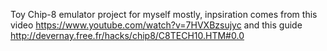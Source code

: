 Toy Chip-8 emulator project for myself mostly, inpsiration comes from this video https://www.youtube.com/watch?v=7HVXBzsujyc and this guide http://devernay.free.fr/hacks/chip8/C8TECH10.HTM#0.0
